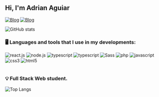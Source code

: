 ## Hi, I'm Adrian Aguiar 

[![Blog](https://img.shields.io/badge/LinkedIn-0077B5?style=for-the-badge&logo=linkedin&logoColor=white)](https://www.linkedin.com/in/adrian-ag/)
[![Blog](https://aleen42.github.io/badges/src/stackoverflow.svg)](https://pt.stackoverflow.com/users/275508/adrian-aguiar)

![GitHub stats](https://github-readme-stats.vercel.app/api?username=ollapapito&show_icons=true&theme=tokyonight)

### 🖥️ Languages and tools that I use in my developments:

<div style="display: inline-block">
    <img aLign="center" alt="react.js" src="https://img.shields.io/badge/React-20232A?style=for-the-badge&logo=react&logoColor=61DAFB">
    <img aLign="center" alt="node.js" src="https://img.shields.io/badge/Node.js-43853D?style=for-the-badge&logo=node.js&logoColor=white">
    <img aLign="center" alt="typescript" src="https://img.shields.io/badge/
        ReactNative-007ACC?style=for-the-badge&logo=reactnative&logoColor=white">
    <img aLign="center" alt="typescript" src="https://img.shields.io/badge/TypeScript-007ACC?style=for-the-badge&logo=typescript&logoColor=white">
    <img aLign="center" alt="Sass" src="https://img.shields.io/badge/sass-323330?style=for-the-badge&logo=sass&logoColor=ZZ0000">
    <img aLign="center" alt="php" src="https://img.shields.io/badge/PHP-323330?style=for-the-badge&logo=php&logoColor=F7DF1E">
    <img aLign="center" alt="javascript" src="https://img.shields.io/badge/JavaScript-323330?style=for-the-badge&logo=javascript&logoColor=F7DF1E">
    <img aLign="center" alt="css3" src="https://img.shields.io/badge/CSS3-1572B6?style=for-the-badge&logo=css3&logoColor=white">
    <img aLign="center" alt="html5" src="https://img.shields.io/badge/HTML5-E34F26?style=for-the-badge&logo=html5&logoColor=white">
</div><br><br>

### 💡 Full Stack Web student.

![Top Langs](https://github-readme-stats.vercel.app/api/top-langs/?username=ollapapito&layout=compact)

